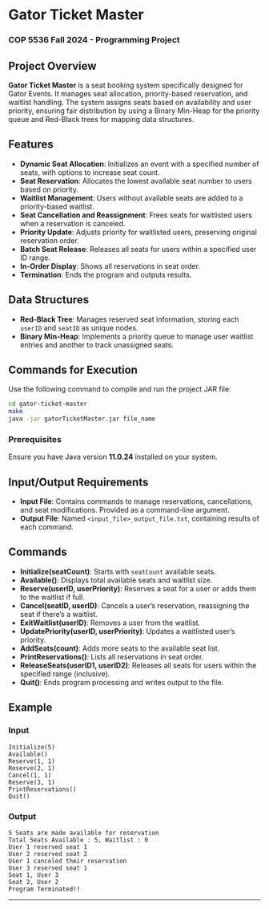 # Gator Ticket Master
### COP 5536 Fall 2024 - Programming Project

## Project Overview

**Gator Ticket Master** is a seat booking system specifically designed for Gator Events. It manages seat allocation, priority-based reservation, and waitlist handling. The system assigns seats based on availability and user priority, ensuring fair distribution by using a Binary Min-Heap for the priority queue and Red-Black trees for mapping data structures.

## Features

- **Dynamic Seat Allocation**: Initializes an event with a specified number of seats, with options to increase seat count.
- **Seat Reservation**: Allocates the lowest available seat number to users based on priority.
- **Waitlist Management**: Users without available seats are added to a priority-based waitlist.
- **Seat Cancellation and Reassignment**: Frees seats for waitlisted users when a reservation is canceled.
- **Priority Update**: Adjusts priority for waitlisted users, preserving original reservation order.
- **Batch Seat Release**: Releases all seats for users within a specified user ID range.
- **In-Order Display**: Shows all reservations in seat order.
- **Termination**: Ends the program and outputs results.

## Data Structures

- **Red-Black Tree**: Manages reserved seat information, storing each `userID` and `seatID` as unique nodes.
- **Binary Min-Heap**: Implements a priority queue to manage user waitlist entries and another to track unassigned seats.

## Commands for Execution
Use the following command to compile and run the project JAR file:
```bash
cd gator-ticket-master
make
java -jar gatorTicketMaster.jar file_name
```

### Prerequisites

Ensure you have Java version **11.0.24** installed on your system.


## Input/Output Requirements

- **Input File**: Contains commands to manage reservations, cancellations, and seat modifications. Provided as a command-line argument.
- **Output File**: Named `<input_file>_output_file.txt`, containing results of each command.

## Commands

- **Initialize(seatCount)**: Starts with `seatCount` available seats.
- **Available()**: Displays total available seats and waitlist size.
- **Reserve(userID, userPriority)**: Reserves a seat for a user or adds them to the waitlist if full.
- **Cancel(seatID, userID)**: Cancels a user’s reservation, reassigning the seat if there’s a waitlist.
- **ExitWaitlist(userID)**: Removes a user from the waitlist.
- **UpdatePriority(userID, userPriority)**: Updates a waitlisted user’s priority.
- **AddSeats(count)**: Adds more seats to the available seat list.
- **PrintReservations()**: Lists all reservations in seat order.
- **ReleaseSeats(userID1, userID2)**: Releases all seats for users within the specified range (inclusive).
- **Quit()**: Ends program processing and writes output to the file.

## Example

### Input
```plaintext
Initialize(5)
Available()
Reserve(1, 1)
Reserve(2, 1)
Cancel(1, 1)
Reserve(3, 1)
PrintReservations()
Quit()
```

### Output
```plaintext
5 Seats are made available for reservation
Total Seats Available : 5, Waitlist : 0
User 1 reserved seat 1
User 2 reserved seat 2
User 1 canceled their reservation
User 3 reserved seat 1
Seat 1, User 3
Seat 2, User 2
Program Terminated!!
```

---